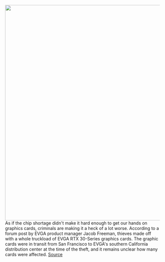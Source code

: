 <img src='https://cdn.vox-cdn.com/thumbor/6UmfG9y1raCMRYtR19-wdrrbpd8=/0x0:2040x1351/1200x800/filters:focal(857x513:1183x839)/cdn.vox-cdn.com/uploads/chorus_image/image/70105439/twarren_20210601_4611_0010.0.jpg' width='700px' /><br/>
As if the chip shortage didn't make it hard enough to get our hands on graphics cards, criminals are making it a heck of a lot worse. According to a forum post by EVGA product manager Jacob Freeman, thieves made off with a whole truckload of EVGA RTX 30-Series graphics cards. The graphic cards were in transit from San Francisco to EVGA's southern California distribution center at the time of the theft, and it remains unclear how many cards were affected.
<a href='https://www.theverge.com/2021/11/6/22767046/someone-stole-shipment-evga-rtx-graphics-cards'> Source <a/>